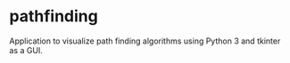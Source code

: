 # pathfinding
Application to visualize path finding algorithms using Python 3 and tkinter as a GUI.
